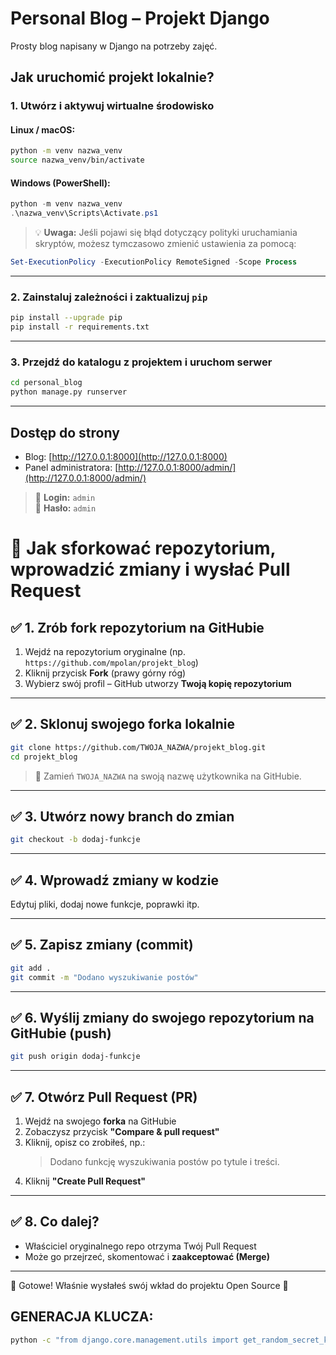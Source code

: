 # Personal Blog – Projekt Django

Prosty blog napisany w Django na potrzeby zajęć.

## Jak uruchomić projekt lokalnie?

### 1. Utwórz i aktywuj wirtualne środowisko

#### Linux / macOS:
```bash
python -m venv nazwa_venv
source nazwa_venv/bin/activate
```

#### Windows (PowerShell):
```powershell
python -m venv nazwa_venv
.\nazwa_venv\Scripts\Activate.ps1
```

> 💡 **Uwaga:** Jeśli pojawi się błąd dotyczący polityki uruchamiania skryptów, możesz tymczasowo zmienić ustawienia za pomocą:
```powershell
Set-ExecutionPolicy -ExecutionPolicy RemoteSigned -Scope Process
```

---

### 2. Zainstaluj zależności i zaktualizuj `pip`

```bash
pip install --upgrade pip
pip install -r requirements.txt
```

---

### 3. Przejdź do katalogu z projektem i uruchom serwer

```bash
cd personal_blog
python manage.py runserver
```

---

## Dostęp do strony

- Blog: [http://127.0.0.1:8000](http://127.0.0.1:8000)  
- Panel administratora: [http://127.0.0.1:8000/admin/](http://127.0.0.1:8000/admin/)

> 🔐 **Login:** `admin`  
> 🔐 **Hasło:** `admin`

# 🔁 Jak sforkować repozytorium, wprowadzić zmiany i wysłać Pull Request

## ✅ 1. Zrób **fork** repozytorium na GitHubie

1. Wejdź na repozytorium oryginalne (np. `https://github.com/mpolan/projekt_blog`)
2. Kliknij przycisk **Fork** (prawy górny róg)
3. Wybierz swój profil – GitHub utworzy **Twoją kopię repozytorium**

---

## ✅ 2. Sklonuj swojego forka lokalnie

```bash
git clone https://github.com/TWOJA_NAZWA/projekt_blog.git
cd projekt_blog
```

> 🔁 Zamień `TWOJA_NAZWA` na swoją nazwę użytkownika na GitHubie.

---

## ✅ 3. Utwórz nowy branch do zmian

```bash
git checkout -b dodaj-funkcje
```

---

## ✅ 4. Wprowadź zmiany w kodzie

Edytuj pliki, dodaj nowe funkcje, poprawki itp.

---

## ✅ 5. Zapisz zmiany (commit)

```bash
git add .
git commit -m "Dodano wyszukiwanie postów"
```

---

## ✅ 6. Wyślij zmiany do swojego repozytorium na GitHubie (push)

```bash
git push origin dodaj-funkcje
```

---

## ✅ 7. Otwórz **Pull Request** (PR)

1. Wejdź na swojego **forka** na GitHubie
2. Zobaczysz przycisk **"Compare & pull request"**
3. Kliknij, opisz co zrobiłeś, np.:
   > Dodano funkcję wyszukiwania postów po tytule i treści.
4. Kliknij **"Create Pull Request"**

---

## ✅ 8. Co dalej?

- Właściciel oryginalnego repo otrzyma Twój Pull Request
- Może go przejrzeć, skomentować i **zaakceptować (Merge)**

---

📌 Gotowe! Właśnie wysłałeś swój wkład do projektu Open Source 💪

## GENERACJA KLUCZA:
``` bash
python -c "from django.core.management.utils import get_random_secret_key; print(get_random_secret_key())"
```
